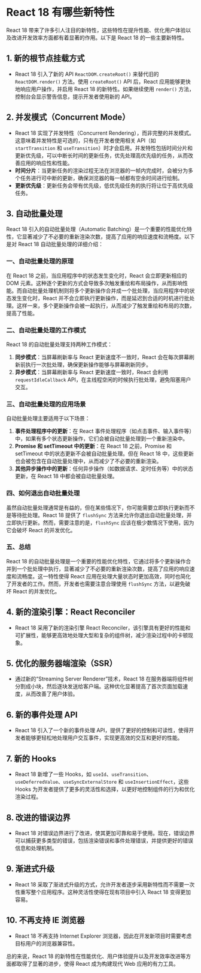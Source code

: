 # React 18 有哪些新特性

React 18 带来了许多引人注目的新特性，这些特性在提升性能、优化用户体验以及改进开发效率方面都有着显著的作用。以下是 React 18 的一些主要新特性。

## 1. 新的根节点挂载方式

- React 18 引入了新的 API `ReactDOM.createRoot()` 来替代旧的 `ReactDOM.render()` 方法。使用 `createRoot()` API 后，React 应用能够更快地响应用户操作，并启用 React 18 的新特性。如果继续使用 `render()` 方法，控制台会显示警告信息，提示开发者使用新的 API。

## 2. 并发模式（Concurrent Mode）

- React 18 实现了并发特性（Concurrent Rendering），而非完整的并发模式。这意味着并发特性是可选的，只有在开发者使用相关 API（如 `startTransition` 和 `useTransition`）时才会启用。并发特性包括时间分片和更新优先级，可以中断长时间的更新任务，优先处理高优先级的任务，从而改善应用的响应性和性能。
- **时间分片**：当更新任务的渲染过程无法在浏览器的一帧内完成时，会被分为多个任务进行可中断的更新，确保浏览器的每一帧都有空余时间进行绘制。
- **更新优先级**：更新任务会带有优先级，低优先级任务的执行将让位于高优先级任务。

## 3. 自动批量处理

React 18 引入的自动批量处理（Automatic Batching）是一个重要的性能优化特性，它显著减少了不必要的重新渲染次数，提高了应用的响应速度和流畅度。以下是对 React 18 自动批量处理的详细介绍：

### 一、自动批量处理的原理

在 React 18 之前，当应用程序中的状态发生变化时，React 会立即更新相应的 DOM 元素。这种逐个更新的方式会导致多次触发重绘和布局操作，从而影响性能。而自动批量处理机制则将多个更新操作合并成一个批处理，当应用程序中的状态发生变化时，React 并不会立即执行更新操作，而是延迟到合适的时机进行批处理。这样一来，多个更新操作会被一起执行，从而减少了触发重绘和布局的次数，提高了性能。

### 二、自动批量处理的工作模式

React 18 的自动批量处理支持两种工作模式：

1. **同步模式**：当屏幕刷新率与 React 更新速度不一致时，React 会在每次屏幕刷新前执行一次批处理，确保更新操作能够与屏幕刷新同步。
2. **异步模式**：当屏幕刷新率与 React 更新速度一致时，React 会利用 `requestIdleCallback` API，在主线程空闲的时候执行批处理，避免阻塞用户交互。

### 三、自动批量处理的应用场景

自动批量处理主要适用于以下场景：

1. **事件处理程序中的更新**：在 React 事件处理程序（如点击事件、输入事件等）中，如果有多个状态更新操作，它们会被自动批量处理到一个重新渲染中。
2. **Promise 和 setTimeout 中的更新**：在 React 18 之前，Promise 和 setTimeout 中的状态更新不会被自动批量处理。但在 React 18 中，这些更新也会被包含在自动批量处理中，从而减少了不必要的重新渲染。
3. **其他异步操作中的更新**：任何异步操作（如数据请求、定时任务等）中的状态更新，在 React 18 中都会被自动批量处理。

### 四、如何退出自动批量处理

虽然自动批量处理通常是有益的，但在某些情况下，你可能需要立即执行更新而不是等待批处理。React 18 提供了 `flushSync` 方法来允许你退出自动批量处理，并立即执行更新。然而，需要注意的是，`flushSync` 应该在极少数情况下使用，因为它会破坏 React 的并发优化。

### 五、总结

React 18 的自动批量处理是一个重要的性能优化特性，它通过将多个更新操作合并到一个批处理中执行，显著减少了不必要的重新渲染次数，提高了应用的响应速度和流畅度。这一特性使得 React 应用在处理大量状态时更加高效，同时也简化了开发者的工作。然而，开发者也需要注意合理使用 `flushSync` 方法，以避免破坏 React 的并发优化。

## 4. 新的渲染引擎：React Reconciler

- React 18 采用了新的渲染引擎 React Reconciler，该引擎具有更好的性能和可扩展性，能够更高效地处理大型和复杂的组件树，减少渲染过程中的卡顿现象。

## 5. 优化的服务器端渲染（SSR）

- 通过新的“Streaming Server Renderer”技术，React 18 在服务器端将组件树分割成小块，然后逐块发送给客户端。这种优化显著提高了首次页面加载速度，从而改善了用户体验。

## 6. 新的事件处理 API

- React 18 引入了一个新的事件处理 API，提供了更好的控制和可读性，使得开发者能够更轻松地处理用户交互事件，实现更高效的交互和更好的性能。

## 7. 新的 Hooks

- React 18 新增了一些 Hooks，如 `useId`、`useTransition`、`useDeferredValue`、`useSyncExternalStore` 和 `useInsertionEffect`，这些 Hooks 为开发者提供了更多的灵活性和选择，以更好地控制组件的行为和优化渲染过程。

## 8. 改进的错误边界

- React 18 对错误边界进行了改进，使其更加可靠和易于使用。现在，错误边界可以捕获更多类型的错误，包括渲染错误和事件处理错误，并提供更好的错误信息和处理机制。

## 9. 渐进式升级

- React 18 采取了渐进式升级的方式，允许开发者逐步采用新特性而不需要一次性重写整个应用程序。这种灵活性使得在现有项目中引入 React 18 变得更加容易。

## 10. 不再支持 IE 浏览器

- React 18 不再支持 Internet Explorer 浏览器，因此在开发新项目时需要考虑目标用户的浏览器兼容性。

总的来说，React 18 的新特性在性能优化、用户体验提升以及开发效率改进等方面都取得了显著的进步，使得 React 成为构建现代 Web 应用的有力工具。
